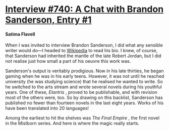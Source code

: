 # [Interview #740: A Chat with Brandon Sanderson, Entry #1](https://www.theoryland.com/intvmain.php?i=740#1)

#### Satima Flavell

When I was invited to interview Brandon Sanderson, I did what any sensible writer would do—I headed to
[Wikipedia](http://en.wikipedia.org/wiki/Brandon_Sanderson)
to read his bio. I knew, of course, that Sanderson had inherited the mantle of the late Robert Jordan, but I did not realise just how small a part of his oeuvre this work was.

Sanderson's output is veritably prodigious. Now in his late thirties, he began gaming when he was in his early teens. However, it was not until he reached university (he was studying science) that he realised he wanted to write. So he switched to the arts stream and wrote several novels during his youthful years. One of these,
*Elantris*
, proved to be publishable, and with revision most of the others were, too. So by drawing on this backlist, Sanderson has published no fewer than fourteen novels in the last eight years. Works of his have been translated into 20 languages!

Among the earliest to hit the shelves was
*The Final Empire*
, the first novel in the Mistborn series. And here is where the magic really starts.

